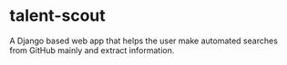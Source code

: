 # talent-scout
A Django based web app that helps the user make automated searches from GitHub mainly and extract information.
